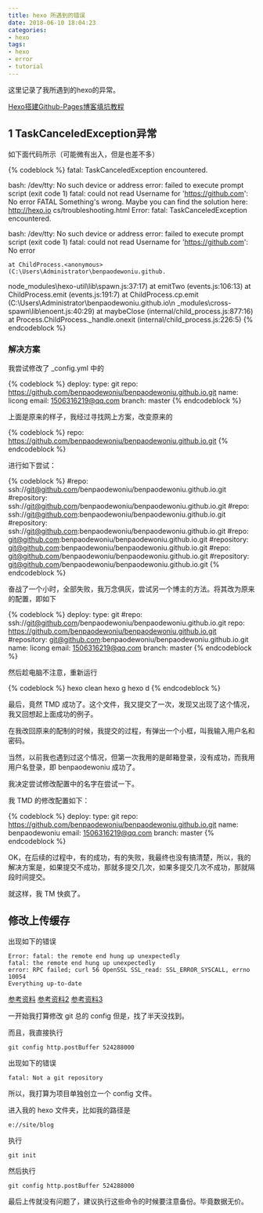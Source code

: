 ```yaml
---
title: hexo 所遇到的错误
date: 2018-06-10 18:04:23
categories:
- hexo
tags:
- hexo
- error
- tutorial
---
```

这里记录了我所遇到的hexo的异常。

<!-- more -->

[Hexo搭建Github-Pages博客填坑教程](https://www.jianshu.com/p/35e197cb1273)

## 1 TaskCanceledException异常

如下面代码所示（可能微有出入，但是也差不多）

{% codeblock %}
fatal: TaskCanceledException encountered.

bash: /dev/tty: No such device or address
error: failed to execute prompt script (exit code 1)
fatal: could not read Username for 'https://github.com': No error
FATAL Something's wrong. Maybe you can find the solution here: http://hexo.io
cs/troubleshooting.html
Error: fatal: TaskCanceledException encountered.

bash: /dev/tty: No such device or address
error: failed to execute prompt script (exit code 1)
fatal: could not read Username for 'https://github.com': No error

    at ChildProcess.<anonymous> (C:\Users\Administrator\benpaodewoniu.github.
node_modules\hexo-util\lib\spawn.js:37:17)
    at emitTwo (events.js:106:13)
    at ChildProcess.emit (events.js:191:7)
    at ChildProcess.cp.emit (C:\Users\Administrator\benpaodewoniu.github.io\n
_modules\cross-spawn\lib\enoent.js:40:29)
    at maybeClose (internal/child_process.js:877:16)
    at Process.ChildProcess._handle.onexit (internal/child_process.js:226:5)
 {% endcodeblock %}

### 解决方案

我尝试修改了 _config.yml 中的

{% codeblock %}
deploy:
  type: git
  repo: https://github.com/benpaodewoniu/benpaodewoniu.github.io.git
  name: licong
  email: 1506316219@qq.com
  branch: master
{% endcodeblock %}

上面是原来的样子，我经过寻找网上方案，改变原来的

{% codeblock %}
repo: https://github.com/benpaodewoniu/benpaodewoniu.github.io.git
{% endcodeblock %}

进行如下尝试：

{% codeblock %}
#repo: ssh://git@github.com/benpaodewoniu/benpaodewoniu.github.io.git
#repository: ssh://git@github.com/benpaodewoniu/benpaodewoniu.github.io.git
#repo: ssh://git@github.com:benpaodewoniu/benpaodewoniu.github.io.git
#repository: ssh://git@github.com:benpaodewoniu/benpaodewoniu.github.io.git
#repo: git@github.com:benpaodewoniu/benpaodewoniu.github.io.git
#repository: git@github.com:benpaodewoniu/benpaodewoniu.github.io.git
#repo: git@github.com/benpaodewoniu/benpaodewoniu.github.io.git
#repository: git@github.com/benpaodewoniu/benpaodewoniu.github.io.git
{% endcodeblock %}

奋战了一个小时，全部失败，我万念俱灰，尝试另一个博主的方法。将其改为原来的配置，即如下

{% codeblock %}
deploy:
  type: git
  #repo: ssh://git@github.com/benpaodewoniu/benpaodewoniu.github.io.git
  repo: https://github.com/benpaodewoniu/benpaodewoniu.github.io.git
  #repository: git@github.com:benpaodewoniu/benpaodewoniu.github.io.git
  name: licong
  email: 1506316219@qq.com
  branch: master
{% endcodeblock %}

然后趁电脑不注意，重新运行

{% codeblock %}
hexo clean
hexo g
hexo d
{% endcodeblock %}

最后，竟然 TMD 成功了。这个文件，我又提交了一次，发现又出现了这个情况，我又回想起上面成功的例子。

在我改回原来的配制的时候，我提交的过程，有弹出一个小框，叫我输入用户名和密码。

当然，以前我也遇到过这个情况，但第一次我用的是邮箱登录，没有成功，而我用用户名登录，即 benpaodewoniu 成功了。

我决定尝试修改配置中的名字在尝试一下。

我 TMD 的修改配置如下：

{% codeblock %}
deploy:
  type: git
  repo: https://github.com/benpaodewoniu/benpaodewoniu.github.io.git
  name: benpaodewoniu
  email: 1506316219@qq.com
  branch: master
{% endcodeblock %}

OK，在后续的过程中，有的成功，有的失败，我最终也没有搞清楚，所以，我的解决方案是，如果提交不成功，那就多提交几次，如果多提交几次不成功，那就隔段时间提交。

就这样，我 TM 快疯了。

## 修改上传缓存

出现如下的错误

	Error: fatal: the remote end hung up unexpectedly
	fatal: the remote end hung up unexpectedly
	error: RPC failed; curl 56 OpenSSL SSL_read: SSL_ERROR_SYSCALL, errno 10054
	Everything up-to-date

[参考资料](https://blog.csdn.net/u012306714/article/details/52571596)
[参考资料2](http://www.mamicode.com/info-detail-2441465.html)
[参考资料3](http://www.cnblogs.com/wang715100018066/p/10372600.html)

一开始我打算修改 git 总的 config 但是，找了半天没找到。

而且，我直接执行 

	git config http.postBuffer 524288000
	
出现如下的错误

	fatal: Not a git repository
	
所以，我打算为项目单独创立一个 config 文件。

进入我的 hexo 文件夹，比如我的路径是

	e://site/blog
	
执行

	git init
	
然后执行

	git config http.postBuffer 524288000
	
最后上传就没有问题了，建议执行这些命令的时候要注意备份。毕竟数据无价。


